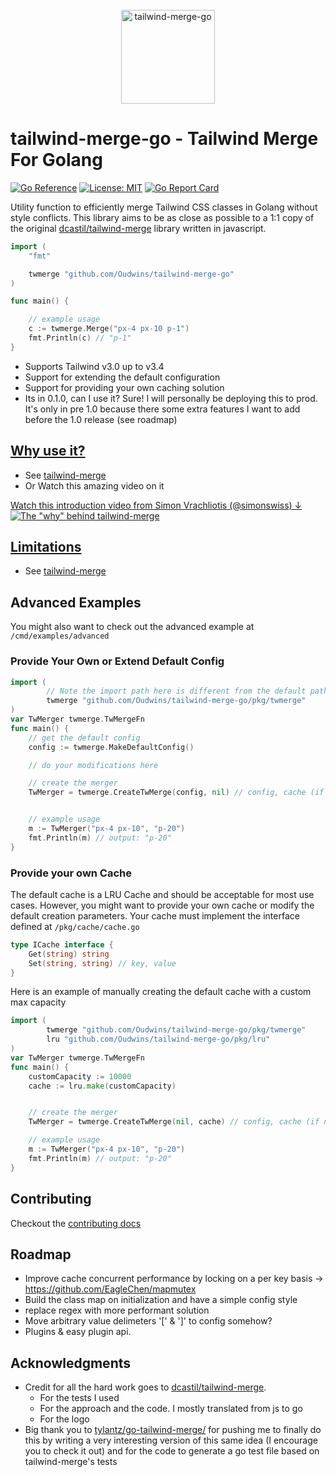 <div align="center">
    <br />
    <a href="https://github.com/Oudwins/tailwind-merge-go">
        <img src="https://github.com/Oudwins/tailwind-merge-go/raw/assets/logo.svg" alt="tailwind-merge-go" height="150px" />
    </a>
</div>

# tailwind-merge-go - Tailwind Merge For Golang

<a href="https://pkg.go.dev/github.com/Oudwins/tailwind-merge-go"><img src="https://pkg.go.dev/badge/github.com//github.com/Oudwins/tailwind-merge-go.svg" alt="Go Reference" /></a>
[![License: MIT](https://img.shields.io/badge/License-MIT-blue.svg)](https://opensource.org/licenses/MIT)
[![Go Report Card](https://goreportcard.com/badge/Oudwins/tailwind-merge-go)](https://goreportcard.com/report/github.com/Oudwins/tailwind-merge-go)

Utility function to efficiently merge Tailwind CSS classes in Golang without style conflicts. This library aims to be as close as possible to a 1:1 copy of the original [dcastil/tailwind-merge](https://github.com/dcastil/tailwind-merge/) library written in javascript.

```go
import (
	"fmt"

	twmerge "github.com/Oudwins/tailwind-merge-go"
)

func main() {

	// example usage
	c := twmerge.Merge("px-4 px-10 p-1")
	fmt.Println(c) // "p-1"
}
```

- Supports Tailwind v3.0 up to v3.4
- Support for extending the default configuration
- Support for providing your own caching solution
- Its in 0.1.0, can I use it? Sure! I will personally be deploying this to prod. It's only in pre 1.0 because there some extra features I want to add before the 1.0 release (see roadmap)

## [Why use it?](https://github.com/dcastil/tailwind-merge/blob/v2.2.1/docs/what-is-it-for.md)

- See [tailwind-merge](https://github.com/dcastil/tailwind-merge/blob/v2.2.1/docs/what-is-it-for.md)
- Or Watch this amazing video on it

[Watch this introduction video from Simon Vrachliotis (@simonswiss) ↓ ![The "why" behind tailwind-merge](https://img.youtube.com/vi/tfgLd5ZSNPc/maxresdefault.jpg)](https://www.youtube.com/watch?v=tfgLd5ZSNPc (Watch YouTube video "Tailwind-Merge Is Incredibly Useful — And Here's Why!"))

## [Limitations](https://github.com/dcastil/tailwind-merge/blob/v2.2.1/docs/limitations.md)

- See [tailwind-merge](https://github.com/dcastil/tailwind-merge/blob/v2.2.1/docs/limitations.md)

## Advanced Examples

You might also want to check out the advanced example at `/cmd/examples/advanced`

### Provide Your Own or Extend Default Config

```go
import (
		// Note the import path here is different from the default path. This is so you have access to all the custom functions, structs, etc that are used to build the twmerge config
		twmerge "github.com/Oudwins/tailwind-merge-go/pkg/twmerge"
)
var TwMerger twmerge.TwMergeFn
func main() {
	// get the default config
	config := twmerge.MakeDefaultConfig()

	// do your modifications here

	// create the merger
	TwMerger = twmerge.CreateTwMerge(config, nil) // config, cache (if nil default will be used)


	// example usage
	m := TwMerger("px-4 px-10", "p-20")
	fmt.Println(m) // output: "p-20"
}
```

### Provide your own Cache

The default cache is a LRU Cache and should be acceptable for most use cases. However, you might want to provide your own cache or modify the default creation parameters. Your cache must implement the interface defined at `/pkg/cache/cache.go`

```go
type ICache interface {
	Get(string) string
	Set(string, string) // key, value
}
```

Here is an example of manually creating the default cache with a custom max capacity

```go
import (
		twmerge "github.com/Oudwins/tailwind-merge-go/pkg/twmerge"
		lru "github.com/Oudwins/tailwind-merge-go/pkg/lru"
)
var TwMerger twmerge.TwMergeFn
func main() {
	customCapacity := 10000
	cache := lru.make(customCapacity)


	// create the merger
	TwMerger = twmerge.CreateTwMerge(nil, cache) // config, cache (if nil default will be used)

	// example usage
	m := TwMerger("px-4 px-10", "p-20")
	fmt.Println(m) // output: "p-20"
}
```

## Contributing

Checkout the [contributing docs](./CONTRIBUTING.md)

## Roadmap

- Improve cache concurrent performance by locking on a per key basis -> https://github.com/EagleChen/mapmutex
- Build the class map on initialization and have a simple config style
- replace regex with more performant solution
- Move arbitrary value delimeters '[' & ']' to config somehow?
- Plugins & easy plugin api.

## Acknowledgments

- Credit for all the hard work goes to [dcastil/tailwind-merge](https://github.com/dcastil/tailwind-merge/).
  - For the tests I used
  - For the approach and the code. I mostly translated from js to go
  - For the logo
- Big thank you to [tylantz/go-tailwind-merge/](https://github.com/tylantz/go-tailwind-merge/tree/main) for pushing me to finally do this by writing a very interesting version of this same idea (I encourage you to check it out) and for the code to generate a go test file based on tailwind-merge's tests
